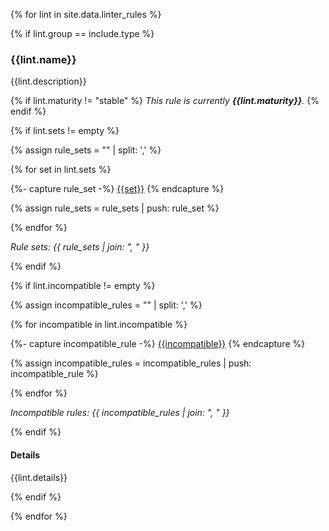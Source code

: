 {% for lint in site.data.linter_rules %}

{% if lint.group == include.type %}

### {{lint.name}}

{{lint.description}}

{% if lint.maturity != "stable" %}
_This rule is currently **{{lint.maturity}}**._
{% endif %}

{% if lint.sets != empty %}

{% assign rule_sets = "" | split: ',' %}

{% for set in lint.sets %}

{%- capture rule_set -%}
[{{set}}](#{{set}})
{% endcapture %}

{% assign rule_sets = rule_sets | push: rule_set %}

{% endfor %}

<em>Rule sets: {{ rule_sets | join: ", " }}</em>

{% endif %}

{% if lint.incompatible != empty %}

{% assign incompatible_rules = "" | split: ',' %}

{% for incompatible in lint.incompatible %}

{%- capture incompatible_rule -%}
[{{incompatible}}](#{{incompatible}})
{% endcapture %}

{% assign incompatible_rules = incompatible_rules | push: incompatible_rule %}

{% endfor %}

<em>Incompatible rules: {{ incompatible_rules | join: ", " }}</em>

{% endif %}

#### Details

{{lint.details}}

{% endif %}

{% endfor %}
